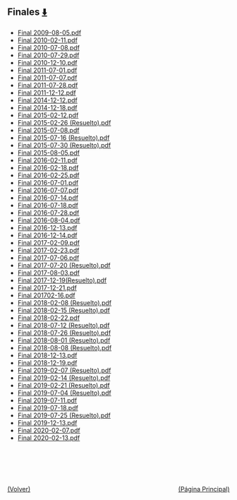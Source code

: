 
<html>
<body>
<h2>Finales <a href="https://downgit.github.io/#/home?url=https://github.com/Apuntes-FIUBA/Apuntes-Electronica/tree/main/82 - Física/8202 - Fisica II/Examenes/Finales" style="font-size:20px">  ⬇️ </a></h2>
<ul>
    <li><a href="Final 2009-08-05.pdf">Final 2009-08-05.pdf</a></li>
    <li><a href="Final 2010-02-11.pdf">Final 2010-02-11.pdf</a></li>
    <li><a href="Final 2010-07-08.pdf">Final 2010-07-08.pdf</a></li>
    <li><a href="Final 2010-07-29.pdf">Final 2010-07-29.pdf</a></li>
    <li><a href="Final 2010-12-10.pdf">Final 2010-12-10.pdf</a></li>
    <li><a href="Final 2011-07-01.pdf">Final 2011-07-01.pdf</a></li>
    <li><a href="Final 2011-07-07.pdf">Final 2011-07-07.pdf</a></li>
    <li><a href="Final 2011-07-28.pdf">Final 2011-07-28.pdf</a></li>
    <li><a href="Final 2011-12-12.pdf">Final 2011-12-12.pdf</a></li>
    <li><a href="Final 2014-12-12.pdf">Final 2014-12-12.pdf</a></li>
    <li><a href="Final 2014-12-18.pdf">Final 2014-12-18.pdf</a></li>
    <li><a href="Final 2015-02-12.pdf">Final 2015-02-12.pdf</a></li>
    <li><a href="Final 2015-02-26 (Resuelto).pdf">Final 2015-02-26 (Resuelto).pdf</a></li>
    <li><a href="Final 2015-07-08.pdf">Final 2015-07-08.pdf</a></li>
    <li><a href="Final 2015-07-16 (Resuelto).pdf">Final 2015-07-16 (Resuelto).pdf</a></li>
    <li><a href="Final 2015-07-30 (Resuelto).pdf">Final 2015-07-30 (Resuelto).pdf</a></li>
    <li><a href="Final 2015-08-05.pdf">Final 2015-08-05.pdf</a></li>
    <li><a href="Final 2016-02-11.pdf">Final 2016-02-11.pdf</a></li>
    <li><a href="Final 2016-02-18.pdf">Final 2016-02-18.pdf</a></li>
    <li><a href="Final 2016-02-25.pdf">Final 2016-02-25.pdf</a></li>
    <li><a href="Final 2016-07-01.pdf">Final 2016-07-01.pdf</a></li>
    <li><a href="Final 2016-07-07.pdf">Final 2016-07-07.pdf</a></li>
    <li><a href="Final 2016-07-14.pdf">Final 2016-07-14.pdf</a></li>
    <li><a href="Final 2016-07-18.pdf">Final 2016-07-18.pdf</a></li>
    <li><a href="Final 2016-07-28.pdf">Final 2016-07-28.pdf</a></li>
    <li><a href="Final 2016-08-04.pdf">Final 2016-08-04.pdf</a></li>
    <li><a href="Final 2016-12-13.pdf">Final 2016-12-13.pdf</a></li>
    <li><a href="Final 2016-12-14.pdf">Final 2016-12-14.pdf</a></li>
    <li><a href="Final 2017-02-09.pdf">Final 2017-02-09.pdf</a></li>
    <li><a href="Final 2017-02-23.pdf">Final 2017-02-23.pdf</a></li>
    <li><a href="Final 2017-07-06.pdf">Final 2017-07-06.pdf</a></li>
    <li><a href="Final 2017-07-20 (Resuelto).pdf">Final 2017-07-20 (Resuelto).pdf</a></li>
    <li><a href="Final 2017-08-03.pdf">Final 2017-08-03.pdf</a></li>
    <li><a href="Final 2017-12-19(Resuelto).pdf">Final 2017-12-19(Resuelto).pdf</a></li>
    <li><a href="Final 2017-12-21.pdf">Final 2017-12-21.pdf</a></li>
    <li><a href="Final 201702-16.pdf">Final 201702-16.pdf</a></li>
    <li><a href="Final 2018-02-08 (Resuelto).pdf">Final 2018-02-08 (Resuelto).pdf</a></li>
    <li><a href="Final 2018-02-15 (Resuelto).pdf">Final 2018-02-15 (Resuelto).pdf</a></li>
    <li><a href="Final 2018-02-22.pdf">Final 2018-02-22.pdf</a></li>
    <li><a href="Final 2018-07-12 (Resuelto).pdf">Final 2018-07-12 (Resuelto).pdf</a></li>
    <li><a href="Final 2018-07-26 (Resuelto).pdf">Final 2018-07-26 (Resuelto).pdf</a></li>
    <li><a href="Final 2018-08-01 (Resuelto).pdf">Final 2018-08-01 (Resuelto).pdf</a></li>
    <li><a href="Final 2018-08-08 (Resuelto).pdf">Final 2018-08-08 (Resuelto).pdf</a></li>
    <li><a href="Final 2018-12-13.pdf">Final 2018-12-13.pdf</a></li>
    <li><a href="Final 2018-12-19.pdf">Final 2018-12-19.pdf</a></li>
    <li><a href="Final 2019-02-07 (Resuelto).pdf">Final 2019-02-07 (Resuelto).pdf</a></li>
    <li><a href="Final 2019-02-14 (Resuelto).pdf">Final 2019-02-14 (Resuelto).pdf</a></li>
    <li><a href="Final 2019-02-21 (Resuelto).pdf">Final 2019-02-21 (Resuelto).pdf</a></li>
    <li><a href="Final 2019-07-04 (Resuelto).pdf">Final 2019-07-04 (Resuelto).pdf</a></li>
    <li><a href="Final 2019-07-11.pdf">Final 2019-07-11.pdf</a></li>
    <li><a href="Final 2019-07-18.pdf">Final 2019-07-18.pdf</a></li>
    <li><a href="Final 2019-07-25 (Resuelto).pdf">Final 2019-07-25 (Resuelto).pdf</a></li>
    <li><a href="Final 2019-12-13.pdf">Final 2019-12-13.pdf</a></li>
    <li><a href="Final 2020-02-07.pdf">Final 2020-02-07.pdf</a></li>
    <li><a href="Final 2020-02-13.pdf">Final 2020-02-13.pdf</a></li>
</ul>
</body>
</html>









<br><br><br><br><br><a href="../" style="float: left">(Volver)</a> <a href="https://apuntes-fiuba.github.io/Apuntes-Electronica" style="float: right">(Página Principal)</a>

